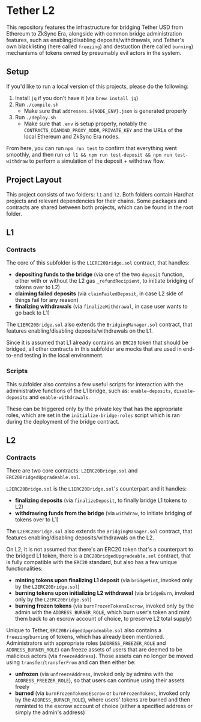 # Tether L2

This repository features the infrastructure for bridging Tether USD from Ethereum to ZkSync Era, alongside with common bridge administration features, such as enabling/disabling deposits/withdrawals, and Tether's own blacklisting (here called `freezing`) and destuction (here called `burning`) mechanisms of tokens owned by presumably evil actors in the system.

## Setup

If you'd like to run a local version of this projects, please do the following:

1. Install `jq` if you don't have it (via `brew install jq`)
2. Run `./compile.sh`
   - Make sure that `addresses.${NODE_ENV}.json` is generated properly
3. Run `./deploy.sh`
   - Make sure that `.env` is setup properly, notably the `CONTRACTS_DIAMOND_PROXY_ADDR`, `PRIVATE_KEY` and the URLs of the local Ethereum and ZkSync Era nodes.

From here, you can run `npm run test` to confirm that everything went smoothly, and then run `cd l1 && npm run test-deposit && npm run test-withdraw` to perform a simulation of the deposit + withdraw flow.

## Project Layout

This project consists of two folders: `l1` and `l2`. Both folders contain Hardhat projects and relevant dependencies for their chains. Some packages and contracts are shared between both projects, which can be found in the root folder.

## L1

### Contracts

The core of this subfolder is the `L1ERC20Bridge.sol` contract, that handles:

- **depositing funds to the bridge** (via one of the two `deposit` function, either with or without the L2 gas `_refundRecipient`, to initiate bridging of tokens over to L2)
- **claiming failed deposits** (via `claimFailedDeposit`, in case L2 side of things fail for any reason)
- **finalizing withdrawals** (via `finalizeWithdrawal`, in case user wants to go back to L1)

The `L1ERC20Bridge.sol` also extends the `BridgingManager.sol` contract, that features enabling/disabling deposits/withdrawals on the L1.

Since it is assumed that L1 already contains an `ERC20` token that should be bridged, all other contracts in this subfolder are mocks that are used in end-to-end testing in the local environment.

### Scripts

This subfolder also contains a few useful scripts for interaction with the administrative functions of the L1 bridge, such as: `enable-deposits`, `disable-deposits` and `enable-withdrawals`.

These can be triggered only by the private key that has the appropriate roles, which are set in the `initialize-bridge-roles` script which is ran during the deployment of the bridge contract.

## L2

### Contracts

There are two core contracts: `L2ERC20Bridge.sol` and `ERC20BridgedUpgradeable.sol`.

`L2ERC20Bridge.sol` is the `L1ERC20Bridge.sol`'s counterpart and it handles:

- **finalizing deposits** (via `finalizeDeposit`, to finally bridge L1 tokens to L2)
- **withdrawing funds from the bridge** (via `withdraw`, to initiate bridging of tokens over to L1)

The `L2ERC20Bridge.sol` also extends the `BridgingManager.sol` contract, that features enabling/disabling deposits/withdrawals on the L2.

On L2, it is not assumed that there's an ERC20 token that's a counterpart to the bridged L1 token, there is a `ERC20BridgedUpgradeable.sol` contract, that is fully compatible with the `ERC20` standard, but also has a few unique functionalities:

- **minting tokens upon finalizing L1 deposit** (via `bridgeMint`, invoked only by the `L2ERC20Bridge.sol`)
- **burning tokens upon initializing L2 withdrawal** (via `bridgeBurn`, invoked only by the `L2ERC20Bridge.sol`)
- **burning frozen tokens** (via `burnFrozenTokensEscrow`, invoked only by the admin with the `ADDRESS_BURNER_ROLE`, which burn user's token and mint them back to an escrow account of choice, to preserve L2 total supply)

Unique to Tether, `ERC20BridgedUpgradeable.sol` also contains a `freezing`/`burning` of tokens, which has already been mentioned. Administrators with appropriate roles (`ADDRESS_FREEZER_ROLE` and `ADDRESS_BURNER_ROLE`) can freeze assets of users that are deemed to be malicious actors (via `freezeAddress`). Those assets can no longer be moved using `transfer`/`transferFrom` and can then either be:

- **unfrozen** (via `unfreezeAddress`, invoked only by admins with the `ADDRESS_FREEZER_ROLE`), so that users can continue using their assets freely
- **burned** (via `burnFrozenTokensEscrow` or `burnFrozenTokens`, invoked only by the `ADDRESS_BURNER_ROLE`), where users' tokens are burned and then reminted to the escrow account of choice (either a specified address or simply the admin's address)
